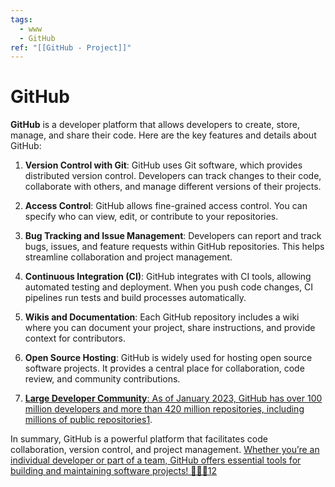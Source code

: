 ```yaml
---
tags:
  - www
  - GitHub
ref: "[[GitHub - Project]]"
---
```

# GitHub
**GitHub** is a developer platform that allows developers to create, store, manage, and share their code. Here are the key features and details about GitHub:

1. **Version Control with Git**: GitHub uses Git software, which provides distributed version control. Developers can track changes to their code, collaborate with others, and manage different versions of their projects.
    
2. **Access Control**: GitHub allows fine-grained access control. You can specify who can view, edit, or contribute to your repositories.
    
3. **Bug Tracking and Issue Management**: Developers can report and track bugs, issues, and feature requests within GitHub repositories. This helps streamline collaboration and project management.
    
4. **Continuous Integration (CI)**: GitHub integrates with CI tools, allowing automated testing and deployment. When you push code changes, CI pipelines run tests and build processes automatically.
    
5. **Wikis and Documentation**: Each GitHub repository includes a wiki where you can document your project, share instructions, and provide context for contributors.
    
6. **Open Source Hosting**: GitHub is widely used for hosting open source software projects. It provides a central place for collaboration, code review, and community contributions.
    
7. [**Large Developer Community**: As of January 2023, GitHub has over 100 million developers and more than 420 million repositories, including millions of public repositories](https://en.wikipedia.org/wiki/GitHub)[1](https://en.wikipedia.org/wiki/GitHub).
    

In summary, GitHub is a powerful platform that facilitates code collaboration, version control, and project management. [Whether you’re an individual developer or part of a team, GitHub offers essential tools for building and maintaining software projects! 🚀👩‍💻](https://en.wikipedia.org/wiki/GitHub)[1](https://en.wikipedia.org/wiki/GitHub)[2](https://www.howtogeek.com/180167/htg-explains-what-is-github-and-what-do-geeks-use-it-for/)
